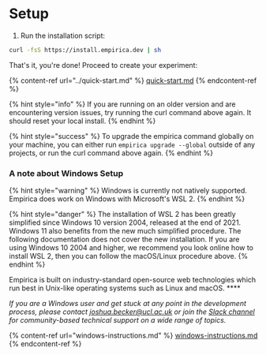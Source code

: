 # Setup

1. Run the installation script:

```sh
curl -fsS https://install.empirica.dev | sh
```

That's it, you're done! Proceed to create your experiment:

{% content-ref url="../quick-start.md" %}
[quick-start.md](../quick-start.md)
{% endcontent-ref %}

{% hint style="info" %}
If you are running on an older version and are encountering version issues, try running the curl command above again. It should reset your local install.
{% endhint %}

{% hint style="success" %}
To upgrade the empirica command globally on your machine, you can either run `empirica upgrade --global` outside of any projects, or run the curl command above again.
{% endhint %}

### **A note about Windows Setup**

{% hint style="warning" %}
Windows is currently not natively supported. Empirica does work on Windows with Microsoft's WSL 2.
{% endhint %}

{% hint style="danger" %}
The installation of WSL 2 has been greatly simplified since Windows 10 version 2004, released at the end of 2021. Windows 11 also benefits from the new much simplified procedure. The following documentation does not cover the new installation. If you are using Windows 10 2004 and higher, we recommend you look online how to install WSL 2, then you can follow the macOS/Linux procedure above.
{% endhint %}

Empirica is built on industry-standard open-source web technologies which run best in Unix-like operating systems such as Linux and macOS. \*\*\*\*

_If you are a Windows user and get stuck at any point in the development process, please contact joshua.becker@ucl.ac.uk or join the_ [_Slack channel_](https://join.slack.com/t/empirica-ly/shared\_invite/zt-1fb34yq47-YlgYUJmXJAdv7QmHsa\_fdw) _for community-based technical support on a wide range of topics._

{% content-ref url="windows-instructions.md" %}
[windows-instructions.md](windows-instructions.md)
{% endcontent-ref %}
